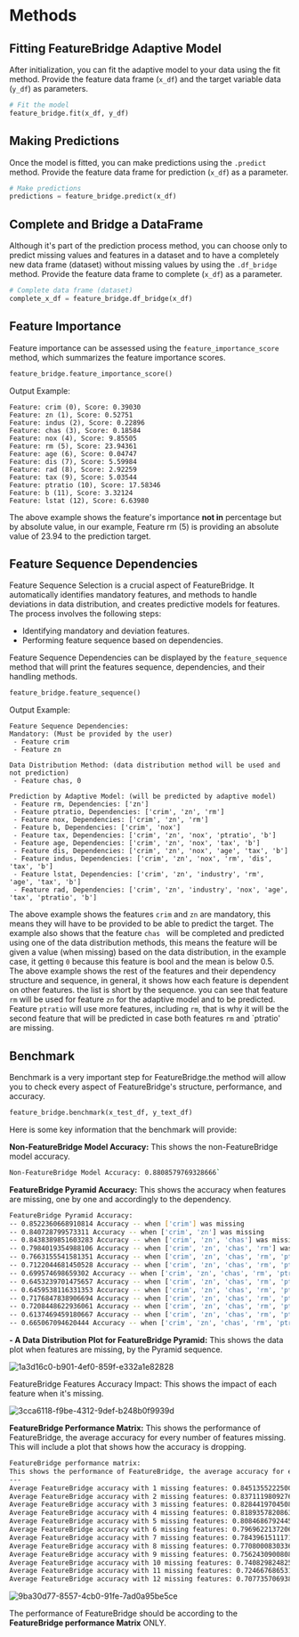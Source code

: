 # Methods

## Fitting FeatureBridge Adaptive Model

After initialization, you can fit the adaptive model to your data using the fit method. Provide the feature data frame (`x_df`) and the target variable data (`y_df`) as parameters.
```python
# Fit the model
feature_bridge.fit(x_df, y_df)
```

## Making Predictions

Once the model is fitted, you can make predictions using the `.predict` method. Provide the feature data frame for prediction (`x_df`) as a parameter.
```python
# Make predictions
predictions = feature_bridge.predict(x_df)
```

## Complete and Bridge a DataFrame

Although it's part of the prediction process method, you can choose only to predict missing values and features in a dataset and to have a completely new data frame (dataset) without missing values by using the `.df_bridge` method. Provide the feature data frame to complete (`x_df`) as a parameter.
```python
# Complete data frame (dataset)
complete_x_df = feature_bridge.df_bridge(x_df)
```

## Feature Importance
Feature importance can be assessed using the `feature_importance_score` method, which summarizes the feature importance scores.
```python
feature_bridge.feature_importance_score()
```

Output Example:
```
Feature: crim (0), Score: 0.39030
Feature: zn (1), Score: 0.52751
Feature: indus (2), Score: 0.22896
Feature: chas (3), Score: 0.18584
Feature: nox (4), Score: 9.85505
Feature: rm (5), Score: 23.94361
Feature: age (6), Score: 0.04747
Feature: dis (7), Score: 5.59984
Feature: rad (8), Score: 2.92259
Feature: tax (9), Score: 5.03544
Feature: ptratio (10), Score: 17.58346
Feature: b (11), Score: 3.32124
Feature: lstat (12), Score: 6.63980
```

The above example shows the feature's importance **not in** percentage but by absolute value,
in our example, Feature rm (5) is providing an absolute value of 23.94 to the prediction target.

## Feature Sequence Dependencies
Feature Sequence Selection is a crucial aspect of FeatureBridge. It automatically identifies mandatory features, and methods to handle deviations in data distribution, and creates predictive models for features. The process involves the following steps:

- Identifying mandatory and deviation features.
- Performing feature sequence based on dependencies.

Feature Sequence Dependencies can be displayed by the `feature_sequence` method that will print the features sequence, dependencies, and their handling methods.

```python
feature_bridge.feature_sequence()
```

Output Example:
```
Feature Sequence Dependencies:
Mandatory: (Must be provided by the user)
 - Feature crim
 - Feature zn

Data Distribution Method: (data distribution method will be used and not prediction)
 - Feature chas, 0

Prediction by Adaptive Model: (will be predicted by adaptive model)
 - Feature rm, Dependencies: ['zn']
 - Feature ptratio, Dependencies: ['crim', 'zn', 'rm']
 - Feature nox, Dependencies: ['crim', 'zn', 'rm']
 - Feature b, Dependencies: ['crim', 'nox']
 - Feature tax, Dependencies: ['crim', 'zn', 'nox', 'ptratio', 'b']
 - Feature age, Dependencies: ['crim', 'zn', 'nox', 'tax', 'b']
 - Feature dis, Dependencies: ['crim', 'zn', 'nox', 'age', 'tax', 'b']
 - Feature indus, Dependencies: ['crim', 'zn', 'nox', 'rm', 'dis', 'tax', 'b']
 - Feature lstat, Dependencies: ['crim', 'zn', 'industry', 'rm', 'age', 'tax', 'b']
 - Feature rad, Dependencies: ['crim', 'zn', 'industry', 'nox', 'age', 'tax', 'ptratio', 'b']
```

The above example shows the features `crim` and `zn` are mandatory, this means they will have to be provided to be able to predict the target.
The example also shows that the feature `chas ` will be completed and predicted using one of the data distribution methods, this means the feature will be given a value (when missing) based on the data distribution, in the example case, it getting `0` because this feature is bool and the mean is below 0.5.
The above example shows the rest of the features and their dependency structure and sequence, in general, it shows how each feature is dependent on other features. the list is short by the sequence. you can see that feature `rm` will be used for feature `zn` for the adaptive model and to be predicted. Feature `ptratio` will use more features, including `rm`, that is why it will be the second feature that will be predicted in case both features `rm` and `ptratio' are missing.

## Benchmark
Benchmark is a very important step for FeatureBridge.the method will allow you to check every aspect of FeatureBridge's structure, performance, and accuracy.

```python
feature_bridge.benchmark(x_test_df, y_text_df)
```

Here is some key information that the benchmark will provide:

**Non-FeatureBridge Model Accuracy:**
This shows the non-FeatureBridge model accuracy.
```bash
Non-FeatureBridge Model Accuracy: 0.8808579769328666`
```

**FeatureBridge Pyramid Accuracy:**
This shows the accuracy when features are missing, one by one and accordingly to the dependency.
```bash
FeatureBridge Pyramid Accuracy:
-- 0.8522360668910814 Accuracy -- when ['crim'] was missing
-- 0.840728799573311 Accuracy -- when ['crim', 'zn'] was missing
-- 0.8438389851603283 Accuracy -- when ['crim', 'zn', 'chas'] was missing
-- 0.7984019354988106 Accuracy -- when ['crim', 'zn', 'chas', 'rm'] was missing
-- 0.7663155541581351 Accuracy -- when ['crim', 'zn', 'chas', 'rm', 'ptratio'] was missing
-- 0.7122044681450528 Accuracy -- when ['crim', 'zn', 'chas', 'rm', 'ptratio', 'nox'] was missing
-- 0.699574698659302 Accuracy -- when ['crim', 'zn', 'chas', 'rm', 'ptratio', 'nox', 'b'] was missing
-- 0.6453239701475657 Accuracy -- when ['crim', 'zn', 'chas', 'rm', 'ptratio', 'nox', 'b', 'tax'] was missing
-- 0.6459538116331353 Accuracy -- when ['crim', 'zn', 'chas', 'rm', 'ptratio', 'nox', 'b', 'tax', 'age'] was missing
-- 0.7176847838906694 Accuracy -- when ['crim', 'zn', 'chas', 'rm', 'ptratio', 'nox', 'b', 'tax', 'age', 'dis'] was missing
-- 0.7208448622936061 Accuracy -- when ['crim', 'zn', 'chas', 'rm', 'ptratio', 'nox', 'b', 'tax', 'age', 'dis', 'indus'] was missing
-- 0.6137469459180667 Accuracy -- when ['crim', 'zn', 'chas', 'rm', 'ptratio', 'nox', 'b', 'tax', 'age', 'dis', 'indus', 'lstat'] was missing
-- 0.665067094620444 Accuracy -- when ['crim', 'zn', 'chas', 'rm', 'ptratio', 'nox', 'b', 'tax', 'age', 'dis', 'indus', 'lstat', 'rad'] was missing
```

****- A Data Distribution Plot for FeatureBridge Pyramid:****
This shows the data plot when features are missing, by the Pyramid sequence.

![1a3d16c0-b901-4ef0-859f-e332a1e82828](https://github.com/iNetanel/featurebridge/assets/69385881/10b716c9-9f4f-46ee-9998-2a7a3bd917fc)

FeatureBridge Features Accuracy Impact:
This shows the impact of each feature when it's missing.

![3cca6118-f9be-4312-9def-b248b0f9939d](https://github.com/iNetanel/featurebridge/assets/69385881/b568a867-adcf-488d-bedf-4f16dccdc2b4)

**FeatureBridge Performance Matrix:**
This shows the performance of FeatureBridge, the average accuracy for every number of features missing. This will include a plot that shows how the accuracy is dropping.

```bash
FeatureBridge performance matrix:
This shows the performance of FeatureBridge, the average accuracy for every number of features missing.
---
Average FeatureBridge accuracy with 1 missing features: 0.845135522250052
Average FeatureBridge accuracy with 2 missing features: 0.8371119809276981
Average FeatureBridge accuracy with 3 missing features: 0.8284419704508165
Average FeatureBridge accuracy with 4 missing features: 0.8189357820863832
Average FeatureBridge accuracy with 5 missing features: 0.8084686792445318
Average FeatureBridge accuracy with 6 missing features: 0.7969622137206069
Average FeatureBridge accuracy with 7 missing features: 0.7843961511171201
Average FeatureBridge accuracy with 8 missing features: 0.7708000830336739
Average FeatureBridge accuracy with 9 missing features: 0.7562430900808489
Average FeatureBridge accuracy with 10 missing features: 0.7408298248251479
Average FeatureBridge accuracy with 11 missing features: 0.7246676865310517
Average FeatureBridge accuracy with 12 missing features: 0.7077357069383757
```
![9ba30d77-8557-4cb0-91fe-7ad0a95be5ce](https://github.com/iNetanel/featurebridge/assets/69385881/ebcab62f-6de7-467b-8ae5-921312bca9b0)

The performance of FeatureBridge should be according to the **FeatureBridge performance Matrix** ONLY.
